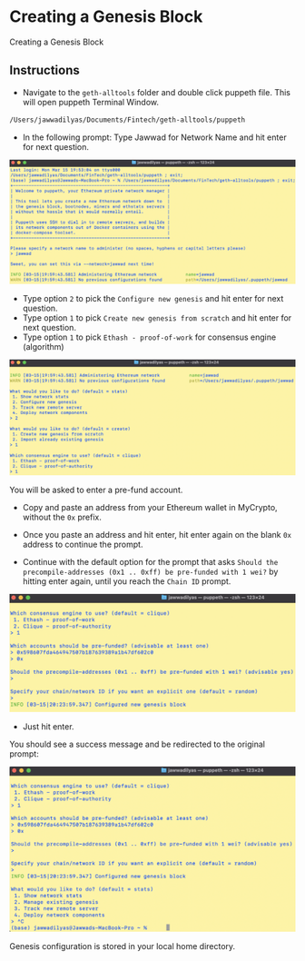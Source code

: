 # Creating a Genesis Block

Creating a Genesis Block

## Instructions

* Navigate to the `geth-alltools` folder and double click puppeth file. This will open puppeth Terminal Window.

 ```bash
 /Users/jawwadilyas/Documents/Fintech/geth-alltools/puppeth
 ```

* In the following prompt: Type Jawwad for Network Name and hit enter for next question.

 ![puppeth](screenshots/puppeth_new.png)

* Type option `2` to pick the `Configure new genesis` and hit enter for next question.
* Type option `1` to pick `Create new genesis from scratch` and hit enter for next question.
* Type option `1` to pick `Ethash - proof-of-work` for consensus engine (algorithm)

 ![genesis](screenshots/puppeth_gensis.png)

You will be asked to enter a pre-fund account.

* Copy and paste an address from your Ethereum wallet in MyCrypto, without the `0x` prefix.

* Once you paste an address and hit enter, hit enter again on the blank `0x` address to continue the prompt.

* Continue with the default option for the prompt that asks `Should the precompile-addresses (0x1 .. 0xff) be pre-funded with 1 wei?` by hitting enter again,
 until you reach the `Chain ID` prompt.

 ![prefunding accounts](screenshots/puppeth_prefund.png)

* Just hit enter.

You should see a success message and be redirected to the original prompt:

![success](screenshots/puppeth_success.png)

Genesis configuration is stored in your local home directory.
